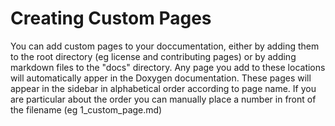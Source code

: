 # Creating Custom Pages

You can add custom pages to your doccumentation, either by adding them to the root directory (eg license and contributing pages) or by adding markdown files to the "docs" directory.   Any page you add to these locations will automatically apper in the Doxygen documentation.  These pages will appear in the sidebar in alphabetical order according to page name.  If you are particular about the order you can manually place a number in front of the filename (eg 1_custom_page.md)
